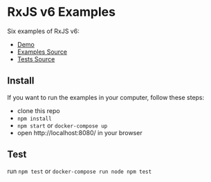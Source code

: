 # RxJS v6 Examples

Six examples of RxJS v6:

* [Demo](https://albert-gonzalez.github.io/rxjs-examples/)
* [Examples Source](https://github.com/albert-gonzalez/rxjs-examples/tree/master/src/js/examples)
* [Tests Source](https://github.com/albert-gonzalez/rxjs-examples/tree/master/test/js/examples)

## Install

If you want to run the examples in your computer, follow these steps:
* clone this repo
* `npm install`
* `npm start` or `docker-compose up`
* open http://localhost:8080/ in your browser

## Test

run `npm test` or `docker-compose run node npm test`
